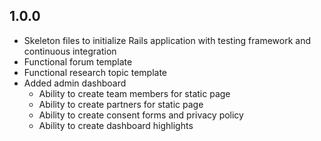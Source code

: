 ## 1.0.0

- Skeleton files to initialize Rails application with testing framework and continuous integration
- Functional forum template
- Functional research topic template
- Added admin dashboard
  - Ability to create team members for static page
  - Ability to create partners for static page
  - Ability to create consent forms and privacy policy
  - Ability to create dashboard highlights
